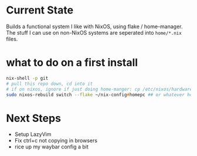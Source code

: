 # Current State

Builds a functional system I like with NixOS, using flake / home-manager. The stuff I can use on non-NixOS systems are seperated into `home/*.nix` files.

# what to do on a first install


```zsh
nix-shell -p git
# pull this repo down, cd into it
# if on nixos, ignore if just doing home-manger: cp /etc/nixos/hardware-configuration.nix .
sudo nixos-rebuild switch --flake ~/nix-config#homepc ## or whatever host im targeting instead of homepc
```

# Next Steps

- Setup LazyVim
- Fix ctrl+c not copying in browsers
- rice up my waybar config a bit
